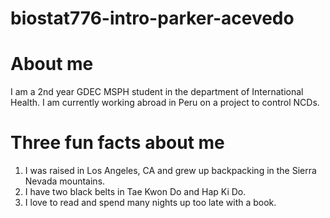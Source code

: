 # biostat776-intro-parker-acevedo

# About me
I am a 2nd year GDEC MSPH student in the department of International Health. I am currently working abroad in Peru on a project to control NCDs. 

# Three fun facts about me
1. I was raised in Los Angeles, CA and grew up backpacking in the Sierra Nevada mountains. 
2. I have two black belts in Tae Kwon Do and Hap Ki Do. 
3. I love to read and spend many nights up too late with a book. 
